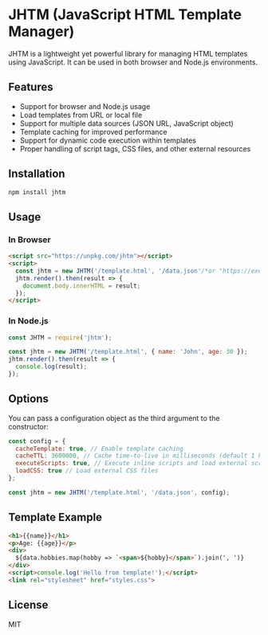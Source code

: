 # JHTM (JavaScript HTML Template Manager)

JHTM is a lightweight yet powerful library for managing HTML templates using JavaScript. It can be used in both browser and Node.js environments.

## Features

- Support for browser and Node.js usage
- Load templates from URL or local file
- Support for multiple data sources (JSON URL, JavaScript object)
- Template caching for improved performance
- Support for dynamic code execution within templates
- Proper handling of script tags, CSS files, and other external resources

## Installation

```bash
npm install jhtm
```

## Usage

### In Browser

```html
<script src="https://unpkg.com/jhtm"></script>
<script>
  const jhtm = new JHTM('/template.html', '/data.json'/*or "https://exemple.com/feed.json"*/, { cacheTemplate: true });
  jhtm.render().then(result => {
    document.body.innerHTML = result;
  });
</script>
```

### In Node.js

```javascript
const JHTM = require('jhtm');

const jhtm = new JHTM('/template.html', { name: 'John', age: 30 });
jhtm.render().then(result => {
  console.log(result);
});
```

## Options

You can pass a configuration object as the third argument to the constructor:

```javascript
const config = {
  cacheTemplate: true, // Enable template caching
  cacheTTL: 3600000, // Cache time-to-live in milliseconds (default 1 hour)
  executeScripts: true, // Execute inline scripts and load external scripts
  loadCSS: true // Load external CSS files
};

const jhtm = new JHTM('/template.html', '/data.json', config);
```

## Template Example

```html
<h1>{{name}}</h1>
<p>Age: {{age}}</p>
<div>
  ${data.hobbies.map(hobby => `<span>${hobby}</span>`).join(', ')}
</div>
<script>console.log('Hello from template!');</script>
<link rel="stylesheet" href="styles.css">
```

## License

MIT

